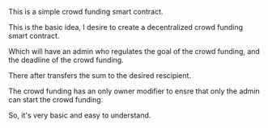 This is a simple crowd funding smart contract.

This is the basic idea, I desire to create a decentralized crowd funding smart contract.

Which will have an admin who regulates the goal of the crowd funding, and the deadline of the crowd funding.

There after transfers the sum to the desired rescipient.

The crowd funding has an only owner modifier to ensre that only the admin can start the crowd funding.

So, it's very basic and easy to understand.
